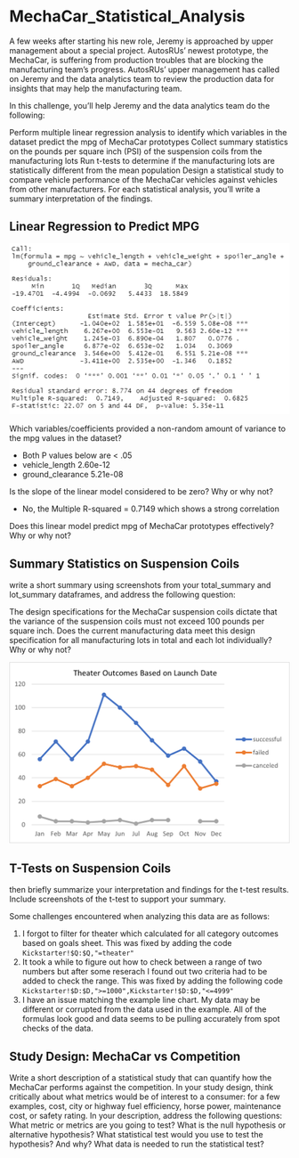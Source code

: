 # MechaCar_Statistical_Analysis

A few weeks after starting his new role, Jeremy is approached by upper management about a special project. AutosRUs’ newest prototype, the MechaCar, is suffering from production troubles that are blocking the manufacturing team’s progress. AutosRUs’ upper management has called on Jeremy and the data analytics team to review the production data for insights that may help the manufacturing team.

In this challenge, you’ll help Jeremy and the data analytics team do the following:

Perform multiple linear regression analysis to identify which variables in the dataset predict the mpg of MechaCar prototypes
Collect summary statistics on the pounds per square inch (PSI) of the suspension coils from the manufacturing lots
Run t-tests to determine if the manufacturing lots are statistically different from the mean population
Design a statistical study to compare vehicle performance of the MechaCar vehicles against vehicles from other manufacturers. For each statistical analysis, you’ll write a summary interpretation of the findings.

## Linear Regression to Predict MPG
![This is an image](https://github.com/SubF/MechaCar_Statistical_Analysis/blob/main/images/2022-08-24%2023_25_54-RStudio.png)

Which variables/coefficients provided a non-random amount of variance to the mpg values in the dataset?
- Both P values below are < .05
- vehicle_length     2.60e-12 
- ground_clearance   5.21e-08 

Is the slope of the linear model considered to be zero? Why or why not?
- No, the Multiple R-squared = 0.7149 which shows a strong correlation

Does this linear model predict mpg of MechaCar prototypes effectively? Why or why not?



## Summary Statistics on Suspension Coils

write a short summary using screenshots from your total_summary and lot_summary dataframes, and address the following question:

The design specifications for the MechaCar suspension coils dictate that the variance of the suspension coils must not exceed 100 pounds per square inch. Does the current manufacturing data meet this design specification for all manufacturing lots in total and each lot individually? Why or why not?

![This is an image](https://github.com/SubF/Kickstarter-Analysis/blob/main/Theater%20Outcomes%20by%20Launch%20Date.png)



## T-Tests on Suspension Coils

then briefly summarize your interpretation and findings for the t-test results. Include screenshots of the t-test to support your summary.

Some challenges encountered when analyzing this data are as follows:
1. I forgot to filter for theater which calculated for all category outcomes based on goals sheet. This was fixed by adding the code `Kickstarter!$Q:$Q,"=theater"`
2. It took a while to figure out how to check between a range of two numbers but after some reserach I found out two criteria had to be added to check the range. This was fixed by adding the following code 
`Kickstarter!$D:$D,">=1000",Kickstarter!$D:$D,"<=4999"`
3. I have an issue matching the example line chart. My data may be different or corrupted from the data used in the example. All of the formulas look good and data seems to be pulling accurately from spot checks of the data.

## Study Design: MechaCar vs Competition

Write a short description of a statistical study that can quantify how the MechaCar performs against the competition. In your study design, think critically about what metrics would be of interest to a consumer: for a few examples, cost, city or highway fuel efficiency, horse power, maintenance cost, or safety rating.
In your description, address the following questions:
What metric or metrics are you going to test?
What is the null hypothesis or alternative hypothesis?
What statistical test would you use to test the hypothesis? And why?
What data is needed to run the statistical test?

